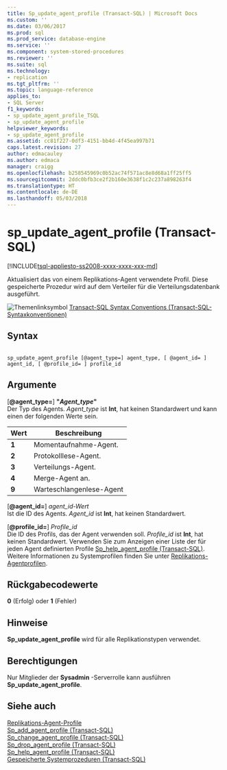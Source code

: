 ```yaml
---
title: Sp_update_agent_profile (Transact-SQL) | Microsoft Docs
ms.custom: ''
ms.date: 03/06/2017
ms.prod: sql
ms.prod_service: database-engine
ms.service: ''
ms.component: system-stored-procedures
ms.reviewer: ''
ms.suite: sql
ms.technology:
- replication
ms.tgt_pltfrm: ''
ms.topic: language-reference
applies_to:
- SQL Server
f1_keywords:
- sp_update_agent_profile_TSQL
- sp_update_agent_profile
helpviewer_keywords:
- sp_update_agent_profile
ms.assetid: cc81f227-0df3-4151-bb4d-4f45ea997b71
caps.latest.revision: 27
author: edmacauley
ms.author: edmaca
manager: craigg
ms.openlocfilehash: b258545969c0b52ac74f571ac8e8d68a1ff25ff5
ms.sourcegitcommit: 2ddc0bfb3ce2f2b160e3638f1c2c237a898263f4
ms.translationtype: HT
ms.contentlocale: de-DE
ms.lasthandoff: 05/03/2018
---
```

# <a name="spupdateagentprofile-transact-sql"></a>sp_update_agent_profile (Transact-SQL)
[!INCLUDE[tsql-appliesto-ss2008-xxxx-xxxx-xxx-md](../../includes/tsql-appliesto-ss2008-xxxx-xxxx-xxx-md.md)]

  Aktualisiert das von einem Replikations-Agent verwendete Profil. Diese gespeicherte Prozedur wird auf dem Verteiler für die Verteilungsdatenbank ausgeführt.  
  
 ![Themenlinksymbol](../../database-engine/configure-windows/media/topic-link.gif "Topic link icon") [Transact-SQL Syntax Conventions (Transact-SQL-Syntaxkonventionen)](../../t-sql/language-elements/transact-sql-syntax-conventions-transact-sql.md)  
  
## <a name="syntax"></a>Syntax  
  
```  
  
sp_update_agent_profile [@agent_type=] agent_type, [ @agent_id= ] agent_id, [ @profile_id= ] profile_id  
```  
  
## <a name="arguments"></a>Argumente  
 [**@agent_type=**] **"***Agent_type***"**  
 Der Typ des Agents. *Agent_type* ist **Int**, hat keinen Standardwert und kann einen der folgenden Werte sein.  
  
|Wert|Beschreibung|  
|-----------|-----------------|  
|**1**|Momentaufnahme-Agent.|  
|**2**|Protokolllese-Agent.|  
|**3**|Verteilungs-Agent.|  
|**4**|Merge-Agent an.|  
|**9**|Warteschlangenlese-Agent|  
  
 [**@agent_id=**] *agent_id-Wert*  
 Ist die ID des Agents. *Agent_id* ist **Int**, hat keinen Standardwert.  
  
 [**@profile_id=**] *Profile_id*  
 Die ID des Profils, das der Agent verwenden soll. *Profile_id* ist **Int**, hat keinen Standardwert. Verwenden Sie zum Anzeigen einer Liste der für jeden Agent definierten Profile [Sp_help_agent_profile &#40;Transact-SQL&#41;](../../relational-databases/system-stored-procedures/sp-help-agent-profile-transact-sql.md). Weitere Informationen zu Systemprofilen finden Sie unter [Replikations-Agentprofilen](../../relational-databases/replication/agents/replication-agent-profiles.md).  
  
## <a name="return-code-values"></a>Rückgabecodewerte  
 **0** (Erfolg) oder **1** (Fehler)  
  
## <a name="remarks"></a>Hinweise  
 **Sp_update_agent_profile** wird für alle Replikationstypen verwendet.  
  
## <a name="permissions"></a>Berechtigungen  
 Nur Mitglieder der **Sysadmin** -Serverrolle kann ausführen **Sp_update_agent_profile**.  
  
## <a name="see-also"></a>Siehe auch  
 [Replikations-Agent-Profile](../../relational-databases/replication/agents/replication-agent-profiles.md)   
 [Sp_add_agent_profile &#40;Transact-SQL&#41;](../../relational-databases/system-stored-procedures/sp-add-agent-profile-transact-sql.md)   
 [Sp_change_agent_profile &#40;Transact-SQL&#41;](../../relational-databases/system-stored-procedures/sp-change-agent-profile-transact-sql.md)   
 [Sp_drop_agent_profile &#40;Transact-SQL&#41;](../../relational-databases/system-stored-procedures/sp-drop-agent-profile-transact-sql.md)   
 [Sp_help_agent_profile &#40;Transact-SQL&#41;](../../relational-databases/system-stored-procedures/sp-help-agent-profile-transact-sql.md)   
 [Gespeicherte Systemprozeduren &#40;Transact-SQL&#41;](../../relational-databases/system-stored-procedures/system-stored-procedures-transact-sql.md)  
  
  
